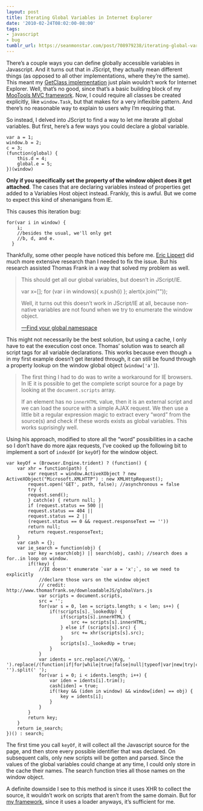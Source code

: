 ```yaml
---
layout: post
title: Iterating Global Variables in Internet Explorer
date: '2010-02-24T08:02:00-08:00'
tags:
- javascript
- bug
tumblr_url: https://seanmonstar.com/post/708979238/iterating-global-variables-in-internet-explorer
---
```

There’s a couple ways you can define globally accessible variables in Javascript. And it turns out that in JScript, they actually mean different things (as opposed to all other implementations, where they’re the same). This meant my [GetClass implementation](http://seanmonstar.com/2022/07/28/2009-05-08-get-class-of-an-instance.html) just plain wouldn’t work for Internet Explorer. Well, that’s no good, since that’s a basic building block of my [MooTools MVC framework](http://github.com/seanmonstar/MonstarLab-MVC). Now, I could require all classes be created explicitly, like `window.Task`, but that makes for a very inflexible pattern. And there’s no reasonable way to explain to users why I’m requiring that.

So instead, I delved into JScript to find a way to let me iterate all global variables. But first, here’s a few ways you could declare a global variable.

    var a = 1;
    window.b = 2;
    c = 3;
    (function(global) {    
    	this.d = 4;    
    	global.e = 5;
    })(window)

**Only if you specifically set the property of the window object does it get attached**. The cases that are declaring variables instead of properties get added to a Variables Host object instead. Frankly, this is awful. But we come to expect this kind of shenanigans from IE.

This causes this iteration bug:

    for(var i in window) {
    	i; 
    	//besides the usual, we'll only get
    	//b, d, and e.
      }

Thankfully, some other people have noticed this before me. [Eric Lippert](http://blogs.msdn.com/ericlippert/archive/2005/05/04/414684.aspx) did much more extensive research than I needed to fix the issue. But his research assisted Thomas Frank in a way that solved my problem as well.

> This should get all our global variables, but doesn’t in JScript/IE.
> 
> var x=[];
> for (var i in windows){
> x.push(i)
> };
> alert(x.join("\"));
> 
> Well, it turns out this doesn’t work in JScript/IE at all, because non-native variables are not found when we try to enumerate the window object.
> 
> [—Find your global namespace](http://www.thomasfrank.se/global_namespace.html)

This might not necessarily be the best solution, but using a cache, I only have to eat the execution cost once. Thomas’ solution was to search all script tags for all variable declarations. This works because even though `a` in my first example doesn’t get iterated through, it can still be found through a property lookup on the window global object (`window['a']`).

> The first thing I had to do was to write a workaround for IE browsers. In IE it is possible to get the complete script source for a page by looking at the `document.scripts` array.
> 
> If an element has no `innerHTML` value, then it is an external script and we can load the source with a simple AJAX request. We then use a little bit a regular expression magic to extract every “word” from the source(s) and check if these words exists as global variables. This works suprisingly well.

Using his approach, modified to store all the “word” possibilities in a cache so I don’t have do more ajax requests, I’ve cooked up the following bit to implement a sort of `indexOf` (or `keyOf`) for the window object.

    var keyOf = (Browser.Engine.trident) ? (function() {
    	var xhr = function(path) {
    		var request = window.ActiveXObject ? new ActiveXObject("Microsoft.XMLHTTP") : new XMLHttpRequest();
    		request.open('GET', path, false); //asynchronous = false
    		try {
    		request.send();
    		} catch(e) { return null; }
    		if (request.status == 500 || 
    		request.status == 404 || 
    		request.status == 2 ||
    		(request.status == 0 && request.responseText == '')) 
    		return null;
    		return request.responseText;
    	}
    	var cash = {};
    	var ie_search = function(obj) {
    		var key = search(obj) || search(obj, cash); //search does a for..in loop on window.
    		if(!key) {
    			//IE doesn't enumerate `var a = 'x';`, so we need to explicitly
    			//declare those vars on the window object
    			// credit: http://www.thomasfrank.se/downloadableJS/globalVars.js
    			var scripts = document.scripts,
    			src = '';
    			for(var s = 0, len = scripts.length; s < len; s++) {
    				if(!scripts[s]._lookedUp) {
    					if(scripts[s].innerHTML) {
    						src += scripts[s].innerHTML;
    					} else if (scripts[s].src) {
    						src += xhr(scripts[s].src);
    					}
    					scripts[s]._lookedUp = true;
    				}
    			}
    			var idents = src.replace(/\\W/g, ' ').replace(/(function|if|for|while|true|false|null|typeof|var|new|try|catch|return|prototype|this)/g, '').split(' ');
    			for(var i = 0; i < idents.length; i++) {
    				var iden = idents[i].trim();
    				cash[iden] = true;
    				if(!key && (iden in window) && window[iden] == obj) {
    					key = idents[i];
    				}
    			}
    		}
    		return key;
    	}
    	return ie_search;
    })() : search;

The first time you call `keyOf`, it will collect all the Javascript source for the page, and then store every possible identifier that was declared. On subsequent calls, only new scripts will be gotten and parsed. Since the values of the global variables could change at any time, I could only store in the cache their names. The search function tries all those names on the window object.

A definite downside I see to this method is since it uses XHR to collect the source, it wouldn’t work on scripts that aren’t from the same domain. But for [my framework](http://github.com/seanmonstar/MonstarLab-MVC/blob/master/src/mvc/GetClass.js), since it uses a loader anyways, it’s sufficient for me.

